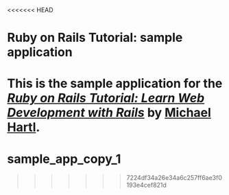 <<<<<<< HEAD
# Ruby on Rails Tutorial: sample application

This is the sample application for the
[*Ruby on Rails Tutorial:
Learn Web Development with Rails*](http://www.railstutorial.org/)
by [Michael Hartl](http://www.michaelhartl.com/).
=======
# sample_app_copy_1
>>>>>>> 7224df34a26e34a6c257ff6ae3f0193e4cef821d

